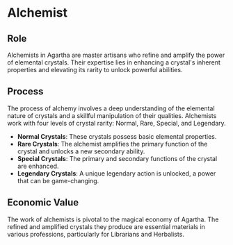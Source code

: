 # Alchemist

## Role
Alchemists in Agartha are master artisans who refine and amplify the power of elemental crystals. Their expertise lies in enhancing a crystal's inherent properties and elevating its rarity to unlock powerful abilities. 

## Process
The process of alchemy involves a deep understanding of the elemental nature of crystals and a skillful manipulation of their qualities. Alchemists work with four levels of crystal rarity: Normal, Rare, Special, and Legendary. 

- **Normal Crystals**: These crystals possess basic elemental properties. 
- **Rare Crystals**: The alchemist amplifies the primary function of the crystal and unlocks a new secondary ability. 
- **Special Crystals**: The primary and secondary functions of the crystal are enhanced.
- **Legendary Crystals**: A unique legendary action is unlocked, a power that can be game-changing. 

## Economic Value
The work of alchemists is pivotal to the magical economy of Agartha. The refined and amplified crystals they produce are essential materials in various professions, particularly for Librarians and Herbalists. 

